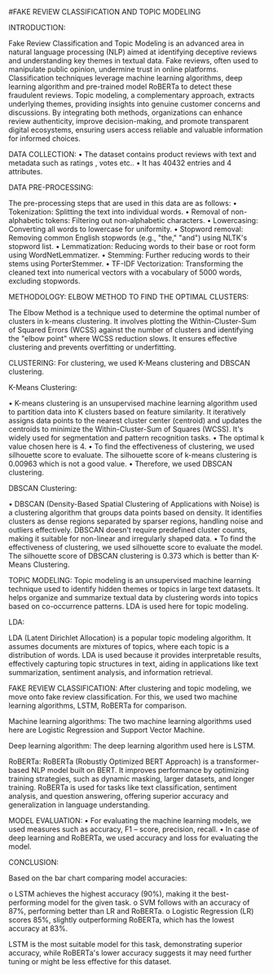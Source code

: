 #FAKE REVIEW CLASSIFICATION AND TOPIC MODELING


INTRODUCTION:
	
Fake Review Classification and Topic Modeling is an advanced area in natural language processing (NLP) aimed at identifying deceptive reviews and understanding key themes in textual data. Fake reviews, often used to manipulate public opinion, undermine trust in online platforms. Classification techniques leverage machine learning algorithms, deep learning algorithm and pre-trained model RoBERTa to detect these fraudulent reviews. Topic modeling, a complementary approach, extracts underlying themes, providing insights into genuine customer concerns and discussions. By integrating both methods, organizations can enhance review authenticity, improve decision-making, and promote transparent digital ecosystems, ensuring users access reliable and valuable information for informed choices.

DATA COLLECTION:
•	The dataset contains product reviews with text and metadata such as ratings , votes etc..
•	It has 40432 entries and 4 attributes.

DATA PRE-PROCESSING:

The pre-processing steps that are used in this data are as follows:
•  Tokenization: Splitting the text into individual words.
•  Removal of non-alphabetic tokens: Filtering out non-alphabetic characters.
•  Lowercasing: Converting all words to lowercase for uniformity.
•  Stopword removal: Removing common English stopwords (e.g., "the," "and") using NLTK's stopword list.
•  Lemmatization: Reducing words to their base or root form using WordNetLemmatizer.
•  Stemming: Further reducing words to their stems using PorterStemmer.
•  TF-IDF Vectorization: Transforming the cleaned text into numerical vectors with a vocabulary of 5000 words, excluding stopwords.

METHODOLOGY:
ELBOW METHOD TO FIND THE OPTIMAL CLUSTERS:

The Elbow Method is a technique used to determine the optimal number of clusters in k-means clustering. It involves plotting the Within-Cluster-Sum of Squared Errors (WCSS) against the number of clusters and identifying the "elbow point" where WCSS reduction slows. It ensures effective clustering and prevents overfitting or underfitting.

 
CLUSTERING:
For clustering, we used K-Means clustering and DBSCAN clustering.

K-Means Clustering: 

•	K-means clustering is an unsupervised machine learning algorithm used to partition data into K clusters based on feature similarity. It iteratively assigns data points to the nearest cluster center (centroid) and updates the centroids to minimize the Within-Cluster-Sum of Squares (WCSS). It's widely used for segmentation and pattern recognition tasks.
•	The optimal k value chosen here is 4.
•	To find the effectiveness of clustering, we used silhouette score to evaluate. The silhouette score of k-means clustering is 0.00963 which is not a good value.
•	Therefore, we used DBSCAN clustering.

DBSCAN Clustering:

•	DBSCAN (Density-Based Spatial Clustering of Applications with Noise) is a clustering algorithm that groups data points based on density. It identifies clusters as dense regions separated by sparser regions, handling noise and outliers effectively. DBSCAN doesn’t require predefined cluster counts, making it suitable for non-linear and irregularly shaped data. 
•	To find the effectiveness of clustering, we used silhouette score to evaluate the model. The silhouette score of DBSCAN clustering is 0.373 which is better than K-Means Clustering.

TOPIC MODELING:
Topic modeling is an unsupervised machine learning technique used to identify hidden themes or topics in large text datasets. It helps organize and summarize textual data by clustering words into topics based on co-occurrence patterns. LDA is used here for topic modeling.

LDA:

LDA (Latent Dirichlet Allocation) is a popular topic modeling algorithm. It assumes documents are mixtures of topics, where each topic is a distribution of words. LDA is used because it provides interpretable results, effectively capturing topic structures in text, aiding in applications like text summarization, sentiment analysis, and information retrieval.

FAKE REVIEW CLASSIFICATION:
	After clustering and topic modeling, we move onto fake review classification. For this, we used two machine learning algorithms, LSTM, RoBERTa for comparison.

Machine learning algorithms:
	The two machine learning algorithms used here are Logistic Regression and Support Vector Machine.

Deep learning algorithm:
	The deep learning algorithm used here is LSTM.

RoBERTa:
	RoBERTa (Robustly Optimized BERT Approach) is a transformer-based NLP model built on BERT. It improves performance by optimizing training strategies, such as dynamic masking, larger datasets, and longer training. RoBERTa is used for tasks like text classification, sentiment analysis, and question answering, offering superior accuracy and generalization in language understanding.

MODEL EVALUATION:
•	For evaluating the machine learning models, we used measures such as accuracy, F1 – score, precision, recall.
•	In case of deep learning and RoBERTa, we used accuracy and loss for evaluating the model.

CONCLUSION:
	
Based on the bar chart comparing model accuracies:

o	LSTM achieves the highest accuracy (90%), making it the best-performing model for the given task.
o	SVM follows with an accuracy of 87%, performing better than LR and RoBERTa.
o	Logistic Regression (LR) scores 85%, slightly outperforming RoBERTa, which has the lowest accuracy at 83%.

LSTM is the most suitable model for this task, demonstrating superior accuracy, while RoBERTa's lower accuracy suggests it may need further tuning or might be less effective for this dataset.


